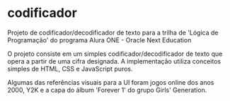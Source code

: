 # codificador

Projeto de codificador/decodificador de texto para a trilha de 'Lógica de Programação' do programa Alura ONE - Oracle Next Education

O projeto consiste em um simples codificador/decodificador de texto que opera a partir de uma cifra designada. A implementação utiliza conceitos simples de HTML, CSS e JavaScript puros.

Algumas das referências visuais para a UI foram jogos online dos anos 2000, Y2K e a capa do álbum 'Forever 1' do grupo Girls' Generation.

